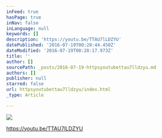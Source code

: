 ```yaml
---
inFeed: true
hasPage: true
inNav: false
inLanguage: null
keywords: []
description: 'https://youtu.be/TTAU7lLDZYU'
datePublished: '2016-07-19T00:28:44.450Z'
dateModified: '2016-07-19T00:28:17.973Z'
title: ''
author: []
sourcePath: _posts/2016-07-19-httpsyoutubettau7lldzyu.md
authors: []
publisher: null
starred: false
url: httpsyoutubettau7lldzyu/index.html
_type: Article

---
```

![](https://the-grid-user-content.s3-us-west-2.amazonaws.com/b4a2bce1-2922-4d80-b0fa-e3e8d29f3eac.jpg)

https://youtu.be/TTAU7lLDZYU